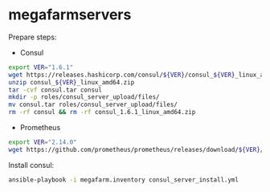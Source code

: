 # megafarmservers
Prepare steps:
- Consul
```bash
export VER="1.6.1"
wget https://releases.hashicorp.com/consul/${VER}/consul_${VER}_linux_amd64.zip
unzip consul_${VER}_linux_amd64.zip
tar -cvf consul.tar consul
mkdir -p roles/consul_server_upload/files/
mv consul.tar roles/consul_server_upload/files/
rm -rf consul && rm -rf consul_1.6.1_linux_amd64.zip
```

- Prometheus
```bash
export VER="2.14.0"
wget https://github.com/prometheus/prometheus/releases/download/${VER}/prometheus-${VER}.linux-amd64.tar.gz -O roles/prometheus_upload/files/prometheus.tar.gz
```

Install consul:
```bash
ansible-playbook -i megafarm.inventory consul_server_install.yml
```
